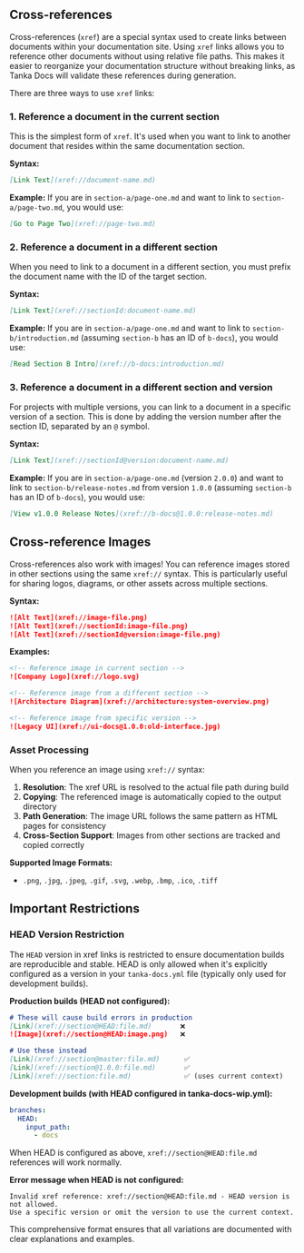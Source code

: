 ## Cross-references

Cross-references (`xref`) are a special syntax used to create links between documents within your documentation site. Using `xref` links allows you to reference other documents without using relative file paths. This makes it easier to reorganize your documentation structure without breaking links, as Tanka Docs will validate these references during generation.

There are three ways to use `xref` links:

### 1. Reference a document in the current section

This is the simplest form of `xref`. It's used when you want to link to another document that resides within the same documentation section.

**Syntax:**
```markdown
[Link Text](xref://document-name.md)
```

**Example:**
If you are in `section-a/page-one.md` and want to link to `section-a/page-two.md`, you would use:
```markdown
[Go to Page Two](xref://page-two.md)
```

### 2. Reference a document in a different section

When you need to link to a document in a different section, you must prefix the document name with the ID of the target section.

**Syntax:**
```markdown
[Link Text](xref://sectionId:document-name.md)
```

**Example:**
If you are in `section-a/page-one.md` and want to link to `section-b/introduction.md` (assuming `section-b` has an ID of `b-docs`), you would use:
```markdown
[Read Section B Intro](xref://b-docs:introduction.md)
```

### 3. Reference a document in a different section and version

For projects with multiple versions, you can link to a document in a specific version of a section. This is done by adding the version number after the section ID, separated by an `@` symbol.

**Syntax:**
```markdown
[Link Text](xref://sectionId@version:document-name.md)
```

**Example:**
If you are in `section-a/page-one.md` (version `2.0.0`) and want to link to `section-b/release-notes.md` from version `1.0.0` (assuming `section-b` has an ID of `b-docs`), you would use:
```markdown
[View v1.0.0 Release Notes](xref://b-docs@1.0.0:release-notes.md)
```

## Cross-reference Images

Cross-references also work with images! You can reference images stored in other sections using the same `xref://` syntax. This is particularly useful for sharing logos, diagrams, or other assets across multiple sections.

**Syntax:**
```markdown
![Alt Text](xref://image-file.png)
![Alt Text](xref://sectionId:image-file.png)
![Alt Text](xref://sectionId@version:image-file.png)
```

**Examples:**
```markdown
<!-- Reference image in current section -->
![Company Logo](xref://logo.svg)

<!-- Reference image from a different section -->
![Architecture Diagram](xref://architecture:system-overview.png)

<!-- Reference image from specific version -->
![Legacy UI](xref://ui-docs@1.0.0:old-interface.jpg)
```

### Asset Processing

When you reference an image using `xref://` syntax:

1. **Resolution**: The xref URL is resolved to the actual file path during build
2. **Copying**: The referenced image is automatically copied to the output directory
3. **Path Generation**: The image URL follows the same pattern as HTML pages for consistency
4. **Cross-Section Support**: Images from other sections are tracked and copied correctly

**Supported Image Formats:**
- `.png`, `.jpg`, `.jpeg`, `.gif`, `.svg`, `.webp`, `.bmp`, `.ico`, `.tiff`

## Important Restrictions

### HEAD Version Restriction

The `HEAD` version in xref links is restricted to ensure documentation builds are reproducible and stable. HEAD is only allowed when it's explicitly configured as a version in your `tanka-docs.yml` file (typically only used for development builds).

**Production builds (HEAD not configured):**
```markdown
# These will cause build errors in production
[Link](xref://section@HEAD:file.md)       ❌
![Image](xref://section@HEAD:image.png)   ❌

# Use these instead
[Link](xref://section@master:file.md)      ✅
[Link](xref://section@1.0.0:file.md)       ✅
[Link](xref://section:file.md)             ✅ (uses current context)
```

**Development builds (with HEAD configured in tanka-docs-wip.yml):**
```yaml
branches:
  HEAD:
    input_path:
      - docs
```

When HEAD is configured as above, `xref://section@HEAD:file.md` references will work normally.

**Error message when HEAD is not configured:**
```
Invalid xref reference: xref://section@HEAD:file.md - HEAD version is not allowed. 
Use a specific version or omit the version to use the current context.
```

This comprehensive format ensures that all variations are documented with clear explanations and examples.
